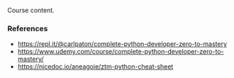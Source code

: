 Course content.

### References

*  https://repl.it/@carlpaton/complete-python-developer-zero-to-mastery 
* https://www.udemy.com/course/complete-python-developer-zero-to-mastery/ 
*  https://nicedoc.io/aneagoie/ztm-python-cheat-sheet 